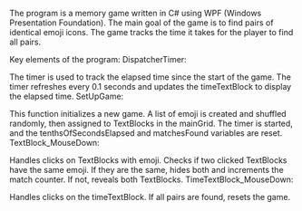 The program is a memory game written in C# using WPF (Windows Presentation Foundation). The main goal of the game is to find pairs of identical emoji icons. The game tracks the time it takes for the player to find all pairs.

Key elements of the program:
DispatcherTimer:

The timer is used to track the elapsed time since the start of the game.
The timer refreshes every 0.1 seconds and updates the timeTextBlock to display the elapsed time.
SetUpGame:

This function initializes a new game.
A list of emoji is created and shuffled randomly, then assigned to TextBlocks in the mainGrid.
The timer is started, and the tenthsOfSecondsElapsed and matchesFound variables are reset.
TextBlock_MouseDown:

Handles clicks on TextBlocks with emoji.
Checks if two clicked TextBlocks have the same emoji.
If they are the same, hides both and increments the match counter.
If not, reveals both TextBlocks.
TimeTextBlock_MouseDown:

Handles clicks on the timeTextBlock.
If all pairs are found, resets the game.
